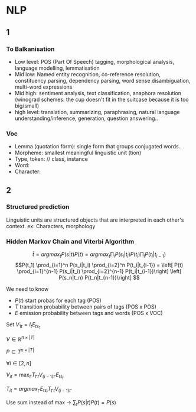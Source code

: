 # NLP

## 1

### To Balkanisation

* Low level: POS (Part Of Speech) tagging, morphological analysis, language modelling, lemmatisation
* Mid low: Named entity recognition, co-reference resolution, constituency parsing, dependency parsing, word sense disambiguation, multi-word expressions
* Mid high: sentiment analysis, text classification, anaphora resolution (winograd schemes: the cup doesn't fit in the suitcase because it is too big/small)
* high level: translation, summarizing, paraphrasing, natural language understanding/inference, generation, question answering..

### Voc

* Lemma (quotation form): single form that groups conjugated words..
* Morpheme: smallest meaningful linguistic unit (tion)
* Type, token: // class, instance
* Word:
* Character:

## 2

### Structured prediction

Linguistic units are structured objects that are interpreted in each other's context.
ex: Characters, morphology

### Hidden Markov Chain and Viterbi Algorithm

$$\hat{t} = argmax_t P(s|t)P(t) = argmax_t \prod_i P(s_i|t_i)P(t_i)\prod_i P(t_i|t_{i-1})$$
$$P(t_1) \prod_{i=1}^n P(s_i|t_i) \prod_{i=2}^n P(t_i|t_{i-1})
= \left[ P(t) \prod_{i=1}^{n-1} P(s_i|t_i) \prod_{i=2}^{n-1} P(t_i|t_{i-1})\right] \left[ P(s_n|t_n) P(t_n|t_{n-1})\right]
$$

We need to know

* $P(t)$ start probas for each tag (POS)
* $T$ transition probability between pairs of tags (POS x POS)
* $E$ emission probability between tags and words (POS x VOC)

Set $V_{1t}= I_t E_{ts_1}$

$V \in \mathbb{R}^{n \times |T|}$

$P \in T^{n \times |T|}$

$\forall i \in [2, n]$

$V_{it} = \max_{t'} T_{t't} V_{(i-1) t'} E_{t s_i}$

$T_{it} = argmax_{t'} E_{t s_i} T_{t' t} V_{(i-1) t'}$

Use sum instead of max -> $\sum_t P(s|t)P(t) = P(s)$
